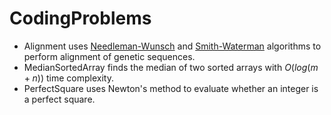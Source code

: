 # CodingProblems
- Alignment uses [Needleman-Wunsch](https://en.wikipedia.org/wiki/Needleman%E2%80%93Wunsch_algorithm) and [Smith-Waterman](https://en.wikipedia.org/wiki/Smith%E2%80%93Waterman_algorithm) algorithms to perform alignment of genetic sequences.
- MedianSortedArray finds the median of two sorted arrays with $O(log (m+n))$ time complexity.
- PerfectSquare uses Newton's method to evaluate whether an integer is a perfect square.
